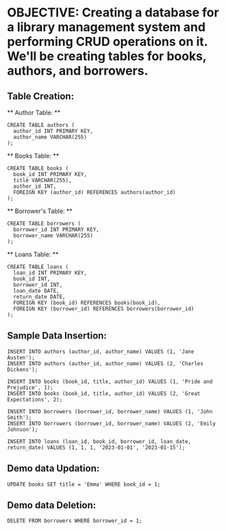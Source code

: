 # OBJECTIVE: Creating a database for a library management system and performing CRUD operations on it. We'll be creating tables for books, authors, and borrowers.



## Table Creation:
  
  ** Author Table:  **
  ```
  CREATE TABLE authors (
    author_id INT PRIMARY KEY,
    author_name VARCHAR(255)
  );
  ```

  ** Books Table:  **
  ```
  CREATE TABLE books (
    book_id INT PRIMARY KEY,
    title VARCHAR(255),
    author_id INT,
    FOREIGN KEY (author_id) REFERENCES authors(author_id)
  );
  ```
  
  ** Borrower's Table:  **
  ```
  CREATE TABLE borrowers (
    borrower_id INT PRIMARY KEY,
    borrower_name VARCHAR(255)
  );
  ```
  
  ** Loans Table:  **
  ```
  CREATE TABLE loans (
    loan_id INT PRIMARY KEY,
    book_id INT,
    borrower_id INT,
    loan_date DATE,
    return_date DATE,
    FOREIGN KEY (book_id) REFERENCES books(book_id),
    FOREIGN KEY (borrower_id) REFERENCES borrowers(borrower_id)
  );
  ```
  
  
 ## Sample Data Insertion:
  ```
  INSERT INTO authors (author_id, author_name) VALUES (1, 'Jane Austen');
  INSERT INTO authors (author_id, author_name) VALUES (2, 'Charles Dickens');
  ```
  ```
  INSERT INTO books (book_id, title, author_id) VALUES (1, 'Pride and Prejudice', 1);
  INSERT INTO books (book_id, title, author_id) VALUES (2, 'Great Expectations', 2);
  ```
  ```
  INSERT INTO borrowers (borrower_id, borrower_name) VALUES (1, 'John Smith');
  INSERT INTO borrowers (borrower_id, borrower_name) VALUES (2, 'Emily Johnson');
  ```
  ```
  INSERT INTO loans (loan_id, book_id, borrower_id, loan_date, return_date) VALUES (1, 1, 1, '2023-01-01', '2023-01-15');
  ```
  
  
## Demo data Updation:
  ```
  UPDATE books SET title = 'Emma' WHERE book_id = 1;
  ```
  
  
## Demo data Deletion:
  ```
  DELETE FROM borrowers WHERE borrower_id = 1;
  ```
